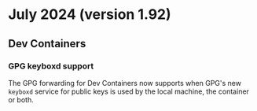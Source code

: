 # July 2024 (version 1.92)

## Dev Containers

### GPG keyboxd support

The GPG forwarding for Dev Containers now supports when GPG's new `keyboxd` service for public keys is used by the local machine, the container or both.
